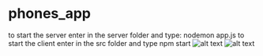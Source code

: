 # phones_app

to start the server enter in the server folder and type: nodemon app.js
to start the client enter in the src folder and type npm start
![alt text](https://res.cloudinary.com/estefanodi2009/image/upload/v1541519926/Screenshot_from_2018-11-06_16-49-07.png)
![alt text](https://res.cloudinary.com/estefanodi2009/image/upload/v1541519926/Screenshot_from_2018-11-06_16-49-17.png)
